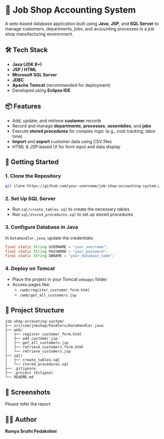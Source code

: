 # 📘 Job Shop Accounting System

A web-based database application built using **Java**, **JSP**, and **SQL Server** to manage customers, departments, jobs, and accounting processes in a job shop manufacturing environment.

## 🛠️ Tech Stack

- **Java (JDK 8+)**
- **JSP / HTML**
- **Microsoft SQL Server**
- **JDBC**
- **Apache Tomcat** (recommended for deployment)
- Developed using **Eclipse IDE**

## 📦 Features

- Add, update, and retrieve **customer** records
- Record and manage **departments**, **processes**, **assemblies**, and **jobs**
- Execute **stored procedures** for complex logic (e.g., cost tracking, labor time)
- **Import** and **export** customer data using CSV files
- HTML & JSP-based UI for form input and data display

## 🚀 Getting Started

### 1. Clone the Repository

```bash
git clone https://github.com/your-username/job-shop-accounting-system.git
```

### 2. Set Up SQL Server

- Run `sql/create_tables.sql` to create the necessary tables
- Run `sql/stored_procedures.sql` to set up stored procedures

### 3. Configure Database in Java

In `DataHandler.java`, update the credentials:

```java
final static String USERNAME = "your_username";
final static String PASSWORD = "your_password";
final static String DBNAME = "your_database_name";
```

### 4. Deploy on Tomcat

- Place the project in your Tomcat `webapps` folder
- Access pages like:
  - `/web/register_customer_form.html`
  - `/web/get_all_customers.jsp`

## 📁 Project Structure

```
job-shop-accounting-system/
├── src/com/jobshop/handlers/DataHandler.java
├── web/
│   ├── register_customer_form.html
│   ├── add_customer.jsp
│   ├── get_all_customers.jsp
│   ├── retrieve_customers_form.html
│   └── retrieve_customers.jsp
├── sql/
│   ├── create_tables.sql
│   └── stored_procedures.sql
├── .gitignore
├── .project (Eclipse)
└── README.md
```

## 📸 Screenshots

Please refer the report

## 🙋‍♀️ Author

**Ramya Sruthi Pedakolimi**
